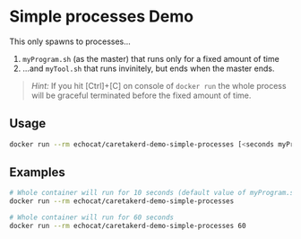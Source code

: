 # Simple processes Demo

This only spawns to processes...

1. ``myProgram.sh`` (as the master) that runs only for a fixed amount of time
2. ...and ``myTool.sh`` that runs invinitely, but ends when the master ends.

> *Hint:* If you hit [Ctrl]+[C] on console of ``docker run`` the whole process will be graceful terminated before the fixed amount of time.

## Usage

```bash
docker run --rm echocat/caretakerd-demo-simple-processes [<seconds myProgram.sh runs>]
```

## Examples

```bash
# Whole container will run for 10 seconds (default value of myProgram.sh)
docker run --rm echocat/caretakerd-demo-simple-processes

# Whole container will run for 60 seconds
docker run --rm echocat/caretakerd-demo-simple-processes 60
```
